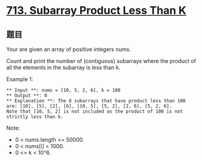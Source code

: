 # [713. Subarray Product Less Than K](https://leetcode.com/problems/subarray-product-less-than-k/description/)


## 题目
Your are given an array of positive integers nums.

Count and print the number of (contiguous) subarrays where the product of all the elements in the subarray is less than k.

Example 1:

```text
** Input **: nums = [10, 5, 2, 6], k = 100
** Output **: 8
** Explanation **: The 8 subarrays that have product less than 100 are: [10], [5], [2], [6], [10, 5], [5, 2], [2, 6], [5, 2, 6].
Note that [10, 5, 2] is not included as the product of 100 is not strictly less than k.
```

Note:

- 0 < nums.length <= 50000.
- 0 < nums[i] < 1000.
- 0 <= k < 10^6.
